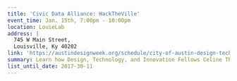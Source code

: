 ```yaml
---
title: 'Civic Data Alliance: HackTheVille'
event_time: Jan. 15th, 7:00pm - 10:00pm
location: LouieLab
address: |
  745 W Main Street,
  Louisville, Ky 40202
link: 'https://austindesignweek.org/schedule/city-of-austin-design-technology-innovation-fellows-project-tour'
summary: Learn how Design, Technology, and Innovation Fellows Celine Thibault and Laura Trujillo and Public Information Specialist Ashlee Harris are introducing people-oriented language to connect residents and services.
list_until_date: 2017-30-11
---
```

